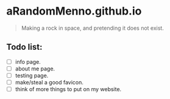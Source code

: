 
# aRandomMenno.github.io

> Making a rock in space, and pretending it does not exist.

## Todo list:

- [ ] info page.
- [ ] about me page.
- [ ] testing page.
- [ ] make/steal a good favicon.
- [ ] think of more things to put on my website.
